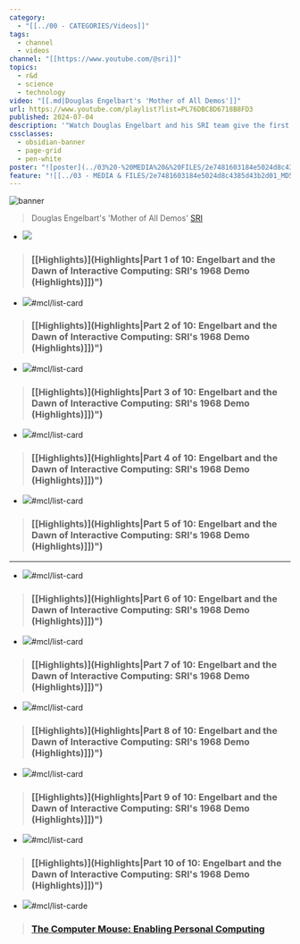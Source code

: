 ```yaml
---
category:
  - "[[../00 - CATEGORIES/Videos]]"
tags:
  - channel
  - videos
channel: "[[https://www.youtube.com/@sri]]"
topics:
  - r&d
  - science
  - technology
video: "[[.md|Douglas Engelbart's 'Mother of All Demos']]"
url: https://www.youtube.com/playlist?list=PL76DBC8D6718B8FD3
published: 2024-07-04
description: '"Watch Douglas Engelbart and his SRI team give the first public demonstration of the computer mouse and other fundamentals of personal computing on December 9, 1968."'
cssclasses:
  - obsidian-banner
  - page-grid
  - pen-white
poster: "![poster](../03%20-%20MEDIA%20&%20FILES/2e7481603184e5024d8c4385d43b2d01_MD5.jpg)"
feature: "![[../03 - MEDIA & FILES/2e7481603184e5024d8c4385d43b2d01_MD5.jpg]]"
---
```


![banner](../03%20-%20MEDIA%20&%20FILES/2e7481603184e5024d8c4385d43b2d01_MD5.jpg)

> Douglas Engelbart's 'Mother of All Demos'
> [SRI](https://www.youtube.com/@sri)
> 
 - ![](../03%20-%20MEDIA%20&%20FILES/5c114c3da0a553d2ad798133c9f8f7ea_MD5.webp)
> ### [[Highlights)](Highlights|Part 1 of 10: Engelbart and the Dawn of Interactive Computing: SRI's 1968 Demo (Highlights)]])")
 - ![](../03%20-%20MEDIA%20&%20FILES/636e7c763e767f9cf16fe6d4094e3fb6_MD5.webp)#mcl/list-card
> ### [[Highlights)](Highlights|Part 2 of 10: Engelbart and the Dawn of Interactive Computing: SRI's 1968 Demo (Highlights)]])")
 - ![](../03%20-%20MEDIA%20&%20FILES/063cc0335311e85444f48859488c3c4a_MD5.webp)#mcl/list-card
> ### [[Highlights)](Highlights|Part 3 of 10: Engelbart and the Dawn of Interactive Computing: SRI's 1968 Demo (Highlights)]])")
 - ![](../03%20-%20MEDIA%20&%20FILES/a535e213b059f41b69261df05a562eb7_MD5.webp)#mcl/list-card
> ### [[Highlights)](Highlights|Part 4 of 10: Engelbart and the Dawn of Interactive Computing: SRI's 1968 Demo (Highlights)]])")
 - ![](../03%20-%20MEDIA%20&%20FILES/233f807f6991874e8f8555a7579b6b55_MD5.webp)#mcl/list-card
> ### [[Highlights)](Highlights|Part 5 of 10: Engelbart and the Dawn of Interactive Computing: SRI's 1968 Demo (Highlights)]])")
 
 ***
 - ![](../03%20-%20MEDIA%20&%20FILES/c63d0d57c3cc09c4f32c59772a2c3306_MD5.webp)#mcl/list-card
> ### [[Highlights)](Highlights|Part 6 of 10: Engelbart and the Dawn of Interactive Computing: SRI's 1968 Demo (Highlights)]])")
 - ![](../03%20-%20MEDIA%20&%20FILES/a9cb6962bf82d1fe25f5c51e88afceda_MD5.webp)#mcl/list-card
> ### [[Highlights)](Highlights|Part 7 of 10: Engelbart and the Dawn of Interactive Computing: SRI's 1968 Demo (Highlights)]])")
 - ![](../03%20-%20MEDIA%20&%20FILES/aabd6746c6c4865a472e478470d41321_MD5.webp)#mcl/list-card
> ### [[Highlights)](Highlights|Part 8 of 10: Engelbart and the Dawn of Interactive Computing: SRI's 1968 Demo (Highlights)]])")
 
 
 
 - ![](../03%20-%20MEDIA%20&%20FILES/d51d367834756cedc59263bcced7ae28_MD5.webp)#mcl/list-card 
> ### [[Highlights)](Highlights|Part 9 of 10: Engelbart and the Dawn of Interactive Computing: SRI's 1968 Demo (Highlights)]])")
 - ![](../03%20-%20MEDIA%20&%20FILES/e9a53cc727b132767974d46af3d3198d_MD5.webp)#mcl/list-card
> ### [[Highlights)](Highlights|Part 10 of 10: Engelbart and the Dawn of Interactive Computing: SRI's 1968 Demo (Highlights)]])")
 - ![](../03%20-%20MEDIA%20&%20FILES/a26265dc37cb56b2f76920b9a63ec112_MD5.webp)#mcl/list-carde
> ### [The Computer Mouse: Enabling Personal Computing](https://www.youtube.com/watch?v=TPuC2dqdd_8&list=PL76DBC8D6718B8FD3&index=11&pp=iAQB "The Computer Mouse: Enabling Personal Computing")